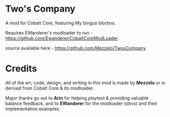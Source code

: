 # Two's Company

A mod for Cobalt Core, featuring My bingus blorbos.

Requires EWanderer's modloader to run - https://github.com/Ewanderer/CobaltCoreModLoader

source available here - https://github.com/Mezzelo/TwosCompany

# Credits

All of the art, code, design, and writing in this mod is made by **Mezzelo** or is derived from Cobalt Core & its modloader.

Major thanks go out to **Arin** for helping playtest & providing valuable balance feedback, and to **EWanderer** for the modloader (obvs) and their implementation examples.
